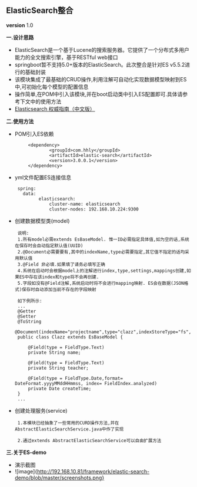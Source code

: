 ElasticSearch整合
---

 **version** 1.0
 
**一.设计思路**

 - ElasticSearch是一个基于Lucene的搜索服务器。它提供了一个分布式多用户能力的全文搜索引擎，基于RESTful web接口
 - springboot暂不支持5.0+版本的ElasticSearch。此次整合是针对ES v5.5.2进行的基础封装
 - 该模块集成了最基础的CRUD操作,利用注解可自动化实现数据模型映射到ES中,可初始化每个模型的配置信息
 - 操作简单,在POM中引入该模块,并在boot启动类中引入ES配置即可.具体请参考下文中的使用方法
 - [Elasticsearch 权威指南（中文版）](http://www.ctolib.com/docs/sfile/elasticsearch-definitive-guide-cn/index.html)
 

**二.使用方法**

 - POM引入ES依赖
    
       		<dependency>
       			    <groupId>com.hhly</groupId>
       			    <artifactId>elastic-search</artifactId>
       			    <version>3.0.0.1</version>
       		</dependency> 
       		
 - yml文件配置ES连接信息
    
        spring:
          data:
                elasticsearch:
                    cluster-name: elasticsearch
                    cluster-nodes: 192.168.10.224:9300
   
    
 - 创建数据模型类(model)
 
        说明: 
        1.所有model必需extends EsBaseModel. 惟一ID必需指定具体值,如为空的话,系统在保存时会自动指定默认值(UUID)
        2.@Document必需要要有,其中的indexName,type必需要指定,其它值不指定的话均采用默认值 
        3.@Field 非必填.如果填了请务必填写正确
        4.系统在启动时会根据model上的注解进行index,type,settings,mappings创建,如果ES中存在该index和type将不会再创建.
        5.字段如没有@Field注解,系统启动时将不会进行mapping映射. ES会在数据(JSON格式)保存时自动添加当前不存在的字段映射
         
        如下例所示:
        ...
        @Getter
        @Setter
        @ToString
        @Document(indexName="projectname",type="clazz",indexStoreType="fs",shards=5,replicas=1,refreshInterval="1s")
        public class Clazz extends EsBaseModel {
        
            @Field(type = FieldType.Text)
            private String name;
        
            @Field(type = FieldType.Text)
            private String teacher;
        
            @Field(type = FieldType.Date,format= DateFormat.yyyyMMddHHmmss, index= FieldIndex.analyzed)
            private Date createTime;
        }
        ...
        
        

        
 - 创建处理服务(service)
        
        1.本模块已经抽象了一些常用的CURD操作方法,并在AbstractElasticSearchService.java中作了实现
        
        2.通过extends AbstractElasticSearchService可以自由扩展方法
       
        
**三.关于ES-demo**   

  - 演示截图
  - ![image]{http://192.168.10.81/framework/elastic-search-demo/blob/master/screenshots.png}
  
